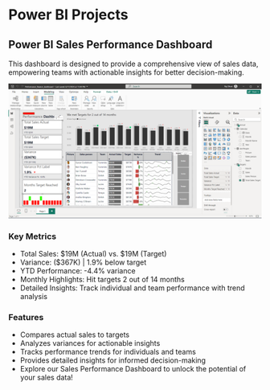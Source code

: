 # Power BI Projects

## Power BI Sales Performance Dashboard
This dashboard is designed to provide a comprehensive view of sales data, empowering teams with actionable insights for better decision-making.

![alt text](https://github.com/R18A1J10/PowerBiProjects/blob/0f6ee12fa5e71b3ae62fe7ed3885b23353dd6669/Sale%20Performance%20Dasboard/Screenshot%202024-06-24%20201341.png)

### Key Metrics
* Total Sales: $19M (Actual) vs. $19M (Target)
* Variance: ($367K) | 1.9% below target
* YTD Performance: -4.4% variance
* Monthly Highlights: Hit targets 2 out of 14 months
* Detailed Insights: Track individual and team performance with trend analysis
### Features
* Compares actual sales to targets
* Analyzes variances for actionable insights
* Tracks performance trends for individuals and teams
* Provides detailed insights for informed decision-making
* Explore our Sales Performance Dashboard to unlock the potential of your sales data!
